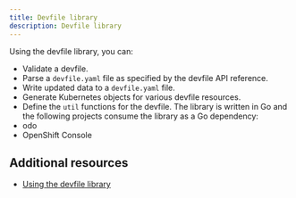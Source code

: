 ```yaml
---
title: Devfile library
description: Devfile library
---
```


Using the devfile library, you can:

- Validate a devfile.
- Parse a `devfile.yaml` file as specified by the devfile API reference.
- Write updated data to a `devfile.yaml` file.
- Generate Kubernetes objects for various devfile resources.
- Define the `util` functions for the devfile. The library is written in Go and the following projects consume the library as a Go dependency:
- odo
- OpenShift Console

## Additional resources

- [Using the devfile library](./using-the-devfile-library)
